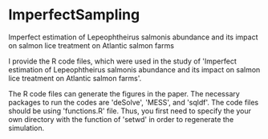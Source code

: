 # ImperfectSampling
Imperfect estimation of Lepeophtheirus salmonis abundance and its impact on salmon lice treatment on Atlantic salmon farms

I provide the R code files, which were used in the study of 'Imperfect estimation of Lepeophtheirus salmonis abundance and its impact on salmon lice treatment on Atlantic salmon farms'. 

The R code files can generate the figures in the paper. The necessary packages to run the codes are 'deSolve', 'MESS', and 'sqldf'. The code files should be using 'functions.R' file. Thus, you first need to specify the your own directory with the function of 'setwd' in order to regenerate the simulation. 

